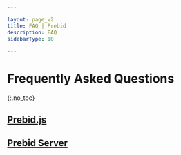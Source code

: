 ```yaml
---

layout: page_v2
title: FAQ | Prebid
description: FAQ
sidebarType: 10

---
```


# Frequently Asked Questions
{:.no_toc}

## [Prebid.js](/dev-docs/faq.html)

## [Prebid Server](/faq/prebid-server-faq.html)
